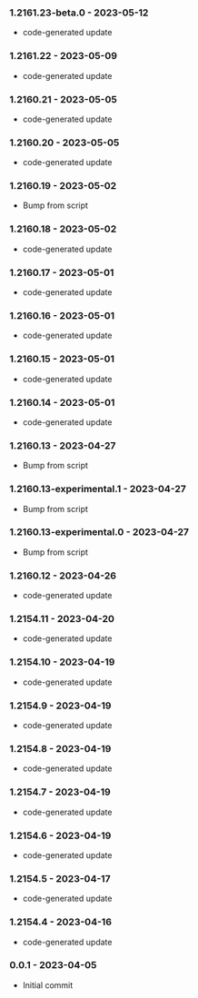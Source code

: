 ### 1.2161.23-beta.0 - 2023-05-12

- code-generated update

### 1.2161.22 - 2023-05-09

- code-generated update

### 1.2160.21 - 2023-05-05

- code-generated update

### 1.2160.20 - 2023-05-05

- code-generated update

### 1.2160.19 - 2023-05-02

- Bump from script

### 1.2160.18 - 2023-05-02

- code-generated update

### 1.2160.17 - 2023-05-01

- code-generated update

### 1.2160.16 - 2023-05-01

- code-generated update

### 1.2160.15 - 2023-05-01

- code-generated update

### 1.2160.14 - 2023-05-01

- code-generated update

### 1.2160.13 - 2023-04-27

- Bump from script

### 1.2160.13-experimental.1 - 2023-04-27

- Bump from script

### 1.2160.13-experimental.0 - 2023-04-27

- Bump from script

### 1.2160.12 - 2023-04-26

- code-generated update

### 1.2154.11 - 2023-04-20

- code-generated update

### 1.2154.10 - 2023-04-19

- code-generated update

### 1.2154.9 - 2023-04-19

- code-generated update

### 1.2154.8 - 2023-04-19

- code-generated update

### 1.2154.7 - 2023-04-19

- code-generated update

### 1.2154.6 - 2023-04-19

- code-generated update

### 1.2154.5 - 2023-04-17

- code-generated update

### 1.2154.4 - 2023-04-16

- code-generated update

### 0.0.1 - 2023-04-05

- Initial commit